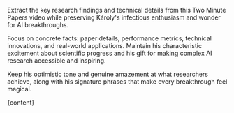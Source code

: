 Extract the key research findings and technical details from this Two Minute Papers video while preserving Károly's infectious enthusiasm and wonder for AI breakthroughs.

Focus on concrete facts: paper details, performance metrics, technical innovations, and real-world applications. Maintain his characteristic excitement about scientific progress and his gift for making complex AI research accessible and inspiring.

Keep his optimistic tone and genuine amazement at what researchers achieve, along with his signature phrases that make every breakthrough feel magical.

{content}